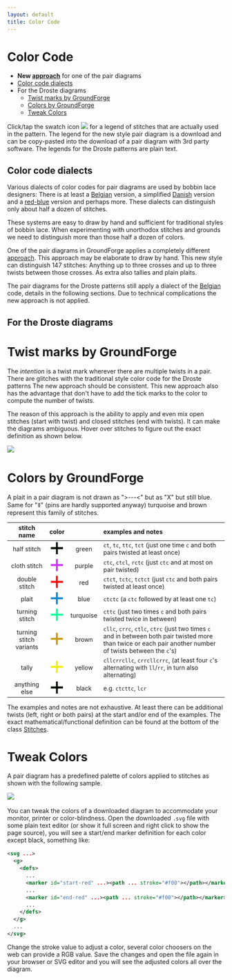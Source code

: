 ```yaml
---
layout: default
title: Color Code
---
```


Color Code
==========

- **New [approach](/GroundForge/images/stitches-legens.svg)** for one of the pair diagrams
- [Color code dialects](#color-code-dialects)
- For the Droste diagrams
  - [Twist marks by GroundForge](#twist-marks-by-groundforge)
  - [Colors by GroundForge](#colors-by-groundforge)
  - [Tweak Colors](#tweak-colors)

Click/tap the swatch icon ![](/GroundForge/images/swatches.png) for
a legend of stitches that are actually used in the pattern.
The legend for the new style pair diagram is a download and can be 
copy-pasted into the download of a pair diagram with 3rd party software.
The legends for the Droste patterns are plain text.

Color code dialects
-------------------

Various dialects of color codes for pair diagrams are used by bobbin lace designers:
There is at least a [Belgian] version, a simplified [Danish] version and a [red-blue] version and perhaps more.
These dialects can distinguish only about half a dozen of stitches.

These systems are easy to draw by hand and sufficient for traditional styles of bobbin lace.
When experimenting with unorthodox stitches and grounds we need to distinguish more than those half a dozen of colors.

One of the pair diagrams in GroundForge applies a completely different [approach](/GroundForge/images/stitches-legens.svg).
This approach may be elaborate to draw by hand.
This new style can distinguish 147 stitches: Anything up to three crosses
and up to three twists between those crosses. As extra also tallies and plain plaits.

The pair diagrams for the Droste patterns still apply a dialect of the [Belgian] code,
details in the following sections.
Due to technical complications the new approach is not applied.

[Belgian]: https://www.mail-archive.com/lace@arachne.com/msg51345.html
[Danish]: https://www.mail-archive.com/lace@arachne.com/msg51355.html
[red-blue]: https://susanroberts.info/wp-content/uploads/2019/08/Working-diagrams-part-2.pdf

For the Droste diagrams
-----------------------

Twist marks by GroundForge
==========================

The _intention_ is a twist mark wherever there are multiple twists in a pair.
There are glitches with the traditional style color code for the Droste patterns
The new approach should be consistent. This new approach also has the advantage 
that don't have to add the tick marks to the color to compute the number of twists.

The reason of this approach is the ability to apply and even mix 
open stitches (start with twist) and closed stitches (end with twists).
It can make the diagrams ambiguous.
Hover over stitches to figure out the exact definition as shown below.

![](images/dialect.png)

[notify]: https://groundforge.wordpress.com/

Colors by GroundForge
=====================

A plait in a pair diagram is not drawn as ">---<" but as "X" but still blue.
Same for "&#41289;" (pins are hardly supported anyway)
turquoise and brown represent this family of stitches.

stitch name             | color                                |           | examples and notes
:----------------------:|:------------------------------------:|:---------:|:-------------------------------------------
half stitch             | ![](images/color-code/green.png)     | green     | `ct`, `tc`, `ttc`, `tct` (just one time `c` and both pairs twisted at least once)
cloth stitch            | ![](images/color-code/purple.png)    | purple    | `ctc`, `ctcl`, `rctc` (just `ctc` and at most on pair twisted)
double stitch           | ![](images/color-code/red.png)       | red       | `ctct`, `tctc`, `tctct` (just `ctc` and both pairs twisted at least once)
plait                   | ![](images/color-code/blue.png)      | blue      | `ctctc` (a `ctc` followed by at least one `tc`)
turning stitch          | ![](images/color-code/turquoise.png) | turquoise | `cttc` (just two times `c` and both pairs twisted twice in between)
turning stitch variants | ![](images/color-code/brown.png)     | brown     | `cllc`, `crrc`, `ctlc`, `ctrc` (just two times `c` and in between both pair twisted more than twice or each pair another number of twists between the `c`'s)
tally                   | ![](images/color-code/yellow.png)    | yellow    | `cllcrrcllc`, `crrcllcrrc`, (at least four `c`'s alternating with `ll`/`rr`, in turn also alternating)
anything else           | ![](images/color-code/black.png)     | black     | e.g. `ctcttc`, `lcr`

The examples and notes are not exhaustive.
At least there can be additional twists (left, right or both pairs)
at the start and/or end of the examples.
The exact mathematical/functional definition can be found at the bottom of the class
[Stitches](https://github.com/d-bl/GroundForge/blob/master/src/main/scala/dibl/Stitches.scala).


Tweak Colors
============

A pair diagram has a predefined palette of colors applied to stitches as shown with the following sample.

![](images/color-sample.jpg)

You can tweak the colors of a downloaded diagram to accommodate your monitor, printer or color-blindness. 
Open the downloaded `.svg` file with some plain text editor (or show it full screen and right click to show the page source), you will see a start/end marker definition for each color except black, something like:
```xml
<svg ...>
  <g>
    <defs>
      ...
      <marker id="start-red" ...><path ... stroke="#f00"></path></marker>
      ...
      <marker id="end-red" ...><path ... stroke="#f00"></path></marker>
      ...
    </defs>
  </g>
  ...
</svg>
```

Change the stroke value to adjust a color, several color choosers on the web can provide a RGB value. Save the changes and open the file again in your browser or SVG editor and you will see the adjusted colors all over the diagram.
